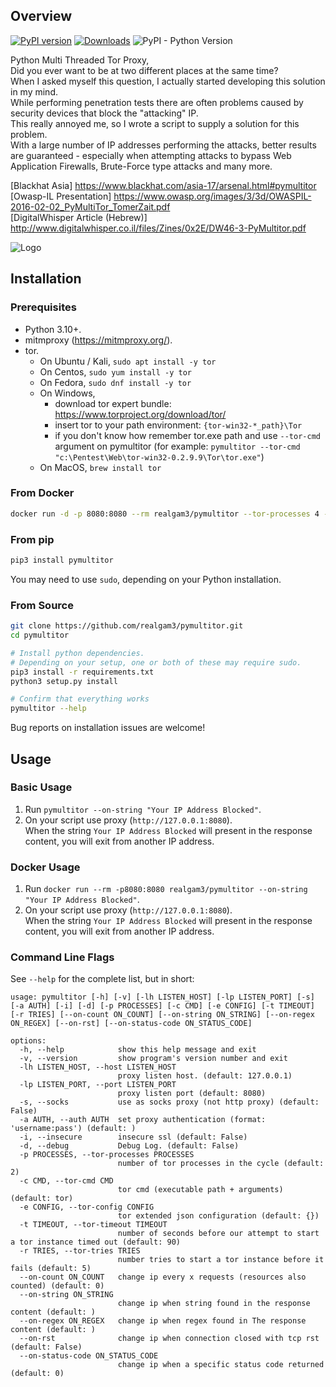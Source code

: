 ## Overview
[![PyPI version](https://img.shields.io/pypi/v/pymultitor)](https://pypi.org/project/pymultitor/)
[![Downloads](https://pepy.tech/badge/pymultitor)](https://pepy.tech/project/pymultitor)
![PyPI - Python Version](https://img.shields.io/pypi/pyversions/pymultitor)  

Python Multi Threaded Tor Proxy,  
Did you ever want to be at two different places at the same time?  
When I asked myself this question, I actually started developing this solution in my mind.  
While performing penetration tests there are often problems caused by security devices that block the "attacking" IP.  
This really annoyed me, so I wrote a script to supply a solution for this problem.  
With a large number of IP addresses performing the attacks, better results are guaranteed - especially when attempting
attacks to bypass Web Application Firewalls, Brute-Force type attacks and many more.

[Blackhat Asia] https://www.blackhat.com/asia-17/arsenal.html#pymultitor  
[Owasp-IL Presentation] https://www.owasp.org/images/3/3d/OWASPIL-2016-02-02_PyMultiTor_TomerZait.pdf  
[DigitalWhisper Article (Hebrew)] http://www.digitalwhisper.co.il/files/Zines/0x2E/DW46-3-PyMultitor.pdf

![Logo](https://raw.githubusercontent.com/realgam3/pymultitor/v4.0.0/ext/pymultitor-logo.png)

## Installation

### Prerequisites

* Python 3.10+.
* mitmproxy (https://mitmproxy.org/).
* tor.
    * On Ubuntu / Kali, `sudo apt install -y tor`
    * On Centos, `sudo yum install -y tor`
    * On Fedora, `sudo dnf install -y tor`
    * On Windows,
        * download tor expert bundle: https://www.torproject.org/download/tor/
        * insert tor to your path environment: `{tor-win32-*_path}\Tor`
        * if you don't know how remember tor.exe path and use `--tor-cmd` argument on pymultitor (for
          example: `pymultitor --tor-cmd "c:\Pentest\Web\tor-win32-0.2.9.9\Tor\tor.exe"`)
    * On MacOS, `brew install tor`

### From Docker

```sh
docker run -d -p 8080:8080 --rm realgam3/pymultitor --tor-processes 4 --on-string "Your IP Address Blocked"
```

### From pip

```sh
pip3 install pymultitor
```

You may need to use `sudo`, depending on your Python installation.

### From Source

```sh
git clone https://github.com/realgam3/pymultitor.git
cd pymultitor

# Install python dependencies.
# Depending on your setup, one or both of these may require sudo.
pip3 install -r requirements.txt
python3 setup.py install

# Confirm that everything works
pymultitor --help
```

Bug reports on installation issues are welcome!

## Usage

### Basic Usage

1. Run `pymultitor --on-string "Your IP Address Blocked"`.  
2. On your script use proxy (`http://127.0.0.1:8080`).  
   When the string `Your IP Address Blocked` will present in the response content, you will exit from another IP address.  

### Docker Usage

1. Run `docker run --rm -p8080:8080 realgam3/pymultitor --on-string "Your IP Address Blocked"`.  
2. On your script use proxy (`http://127.0.0.1:8080`).  
   When the string `Your IP Address Blocked` will present in the response content, you will exit from another IP address.  


### Command Line Flags

See `--help` for the complete list, but in short:

```text
usage: pymultitor [-h] [-v] [-lh LISTEN_HOST] [-lp LISTEN_PORT] [-s] [-a AUTH] [-i] [-d] [-p PROCESSES] [-c CMD] [-e CONFIG] [-t TIMEOUT] [-r TRIES] [--on-count ON_COUNT] [--on-string ON_STRING] [--on-regex ON_REGEX] [--on-rst] [--on-status-code ON_STATUS_CODE]

options:
  -h, --help            show this help message and exit
  -v, --version         show program's version number and exit
  -lh LISTEN_HOST, --host LISTEN_HOST
                        proxy listen host. (default: 127.0.0.1)
  -lp LISTEN_PORT, --port LISTEN_PORT
                        proxy listen port (default: 8080)
  -s, --socks           use as socks proxy (not http proxy) (default: False)
  -a AUTH, --auth AUTH  set proxy authentication (format: 'username:pass') (default: )
  -i, --insecure        insecure ssl (default: False)
  -d, --debug           Debug Log. (default: False)
  -p PROCESSES, --tor-processes PROCESSES
                        number of tor processes in the cycle (default: 2)
  -c CMD, --tor-cmd CMD
                        tor cmd (executable path + arguments) (default: tor)
  -e CONFIG, --tor-config CONFIG
                        tor extended json configuration (default: {})
  -t TIMEOUT, --tor-timeout TIMEOUT
                        number of seconds before our attempt to start a tor instance timed out (default: 90)
  -r TRIES, --tor-tries TRIES
                        number tries to start a tor instance before it fails (default: 5)
  --on-count ON_COUNT   change ip every x requests (resources also counted) (default: 0)
  --on-string ON_STRING
                        change ip when string found in the response content (default: )
  --on-regex ON_REGEX   change ip when regex found in The response content (default: )
  --on-rst              change ip when connection closed with tcp rst (default: False)
  --on-status-code ON_STATUS_CODE
                        change ip when a specific status code returned (default: 0)
```
